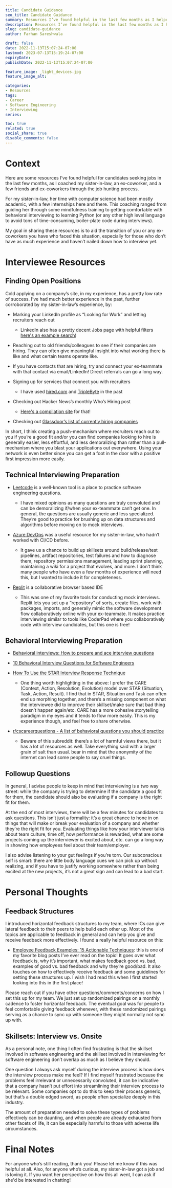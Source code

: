```yaml
---
title: Candidate Guidance
seo_title: Candidate Guidance
summary: Resources I’ve found helpful in the last few months as I helped friends, family, and acquaintances through layoffs.
description: Resources I’ve found helpful in the last few months as I helped friends, family, and acquaintances through layoffs.
slug: candidate-guidance
author: Farhan Sareshwala

draft: false
date: 2022-11-13T15:07:24-07:00
lastmod: 2023-07-13T15:19:24-07:00
expiryDate: 
publishDate: 2022-11-13T15:07:24-07:00

feature_image: _light_devices.jpg
feature_image_alt: 

categories: 
- Resources
tags:
- Career
- Software Engineering
- Interviewing
series:

toc: true
related: true
social_share: true
disable_comments: false
---
```


# Context
Here are some resources I’ve found helpful for candidates seeking jobs in the last few months, as I coached my sister-in-law, an ex-coworker, and a few friends and ex-coworkers through the job hunting process.

For my sister-in-law, her time with computer science had been mostly academic, with a few internships here and there. This coaching ranged from guiding her through some mindfulness training to getting comfortable with behavioral interviewing to learning Python (or any other high level language to avoid tons of time-consuming, boiler-plate code during interviews).

My goal in sharing these resources is to aid the transition of you or any ex-coworkers you have who faced this situation, especially for those who don’t have as much experience and haven’t nailed down how to interview yet.



# Interviewee Resources
## Finding Open Positions
Cold applying on a company’s site, in my experience, has a pretty low rate of success. I’ve had much better experience in the past, further corroborated by my sister-in-law’s experience, by:

- Marking your LinkedIn profile as “Looking for Work” and letting recruiters reach out
    - LinkedIn also has a pretty decent Jobs page with helpful filters [here's an example search](https://www.linkedin.com/jobs/search/?currentJobId=3257073095&f_JT=F&f_SB2=7&f_T=1685&f_WT=2&geoId=103644278&keywords=Software%20Engineering%20Manager&location=United%20States&refresh=true&sortBy=R))

- Reaching out to old friends/colleagues to see if their companies are hiring. They can often give meaningful insight into what working there is like and what certain teams operate like.

- If you have contacts that are hiring, try and connect your ex-teammate with that contact via email/LinkedIn! Direct referrals can go a long way.

- Signing up for services that connect you with recruiters
    - I have used [hired.com](https://hired.com/x/ca133081a5bde750ae23065f4c0c74a4) and [TripleByte](https://triplebyte.com/iv/TvdG3rK/cp/redir_link) in the past

- Checking out Hacker News’s monthly Who’s Hiring post
    - [Here's a compilation site](https://hnhiring.com/) for that!

- Checking out [Glassdoor’s list of currently hiring companies](https://www.glassdoor.com/Job/now-hiring-jobs-SRCH_KO0,10.htm)

In short, I think creating a push-mechanism where recruiters reach out to you if you’re a good fit and/or you can find companies looking to hire is generally easier, less effortful, and less demoralizing than rather than a pull-mechanism where you blast your applications out everywhere. Using your network is even better since you can get a foot in the door with a positive first impression more easily.

## Technical Interviewing Preparation
- [Leetcode](https://leetcode.com/problemset/all/) is a well-known tool is a place to practice software engineering questions. 
    - I have mixed opinions as many questions are truly convoluted and can be demoralizing if/when your ex-teammate can’t get one. In general, the questions are usually generic and less specialized. They’re good to practice for brushing up on data structures and algorithms before moving on to mock interviews.

- [Azure DevOps](https://azure.microsoft.com/en-us/products/devops/?nav=min) was a useful resource for my sister-in-law, who hadn’t worked with CI/CD before. 
    - It gave us a chance to build up skillsets around build/release/test pipelines, artifact repositories, test failures and how to diagnose them, repository permissions management, leading sprint planning, maintaining a wiki for a project that evolves, and more. I don’t think many people who have even a few months of experience will need this, but I wanted to include it for completeness.

- [Replit](https://replit.com/) is a collaborative browser based IDE
    - This was one of my favorite tools for conducting mock interviews. Replit lets you set up a “repository” of sorts, create files, work with packages, imports, and generally mimic the software development flow collaboratively online with your ex-teammate. It makes practice interviewing similar to tools like CoderPad where you collaboratively code with interview candidates, but this one is free!

## Behavioral Interviewing Preparation
- [Behavioral interviews: How to prepare and ace interview questions](https://www.educative.io/blog/behavioral-interviews-how-to-prepare-and-ace-interview-questions)

- [10 Behavioral Interview Questions for Software Engineers](https://www.indeed.com/career-advice/interviewing/software-engineer-behavioral-interview-questions)

- [How To Use the STAR Interview Response Technique](https://www.indeed.com/career-advice/interviewing/how-to-use-the-star-interview-response-technique)
    - One thing worth highlighting in the above: I prefer the CARE (Context, Action, Resolution, Evolution) model over STAR (Situation, Task, Action, Result). I find that in STAR, Situation and Task can often end up morphing together, and there’s a missing component on what the interviewee did to improve their skillset/make sure that bad thing doesn’t happen again/etc. CARE has a more cohesive storytelling paradigm in my eyes and it tends to flow more easily. This is my experience though, and feel free to share otherwise.

- [r/cscareerquestions - A list of behavioral questions you should practice](https://www.reddit.com/r/cscareerquestions/comments/egx2ng/a_list_of_behavioral_questions_you_should/)
    - Beware of this subreddit: there’s a lot of harmful views there, but it has a lot of resources as well. Take everything said with a larger grain of salt than usual. bear in mind that the anonymity of the internet can lead some people to say cruel things.

## Followup Questions
In general, I advise people to keep in mind that interviewing is a two way street: while the company is trying to determine if the candidate a good fit for them, the candidate should also be evaluating if a company is the right fit for them.

At the end of most interviews, there will be a few minutes for candidates to ask questions. This isn’t just a formality: it’s a great chance to hone in on things that will make or break your evaluation of a company and whether they’re the right fit for you. Evaluating things like how your interviewer talks about team culture, time off, how performance is rewarded, what are some projects coming up the interviewer is excited about, etc. can go a long way in showing how employees feel about their team/employer. 

I also advise listening to your gut feelings if you’re torn. Our subconscious self is smart: there are little body language cues we can pick up without realizing, and if you have to justify working somewhere rather than being excited at the new projects, it’s not a great sign and can lead to a bad start.



# Personal Thoughts
## Feedback Structures
I introduced horizontal feedback structures to my team, where ICs can give lateral feedback to their peers to help build each other up. Most of the topics are applicable to feedback in general and can help you give and receive feedback more effectively. I found a really helpful resource on this:

- [Employee Feedback Examples: 15 Actionable Techniques](https://www.qualtrics.com/blog/employee-feedback-examples/): this is one of my favorite blog posts I’ve ever read on the topic! It goes over what feedback is, why it’s important, what makes feedback good vs. bad, examples of good vs. bad feedback and why they’re good/bad. It also touches on how to effectively receive feedback and some guidelines for setting these structures up. I wish I had read this when I first started looking into this in the first place!

Please reach out if you have other questions/comments/concerns on how I set this up for my team. We just set up randomized pairings on a monthly cadence to foster horizontal feedback. The eventual goal was for people to feel comfortable giving feedback whenever, with these randomized pairings serving as a chance to sync up with someone they might normally not sync up with.

## Skillsets: Interview vs. Onsite
As a personal note, one thing I often find frustrating is that the skillset involved in software engineering and the skillset involved in interviewing for software engineering don’t overlap as much as I believe they should. 

One question I always ask myself during the interview process is how does the interview process make me feel? If I find myself frustrated because the problems feel irrelevant or unnecessarily convoluted, it can be indicative that a company hasn’t put effort into streamlining their interview process to be relevant. Some companies opt to do this to keep their process generic, but that’s a double edged sword, as people often specialize deeply in this industry. 

The amount of preparation needed to solve these types of problems effectively can be daunting, and when people are already exhausted from other facets of life, it can be especially harmful to those with adverse life circumstances.



# Final Notes
For anyone who’s still reading, thank you! Please let me know if this was helpful at all. Also, for anyone who’s curious, my sister-in-law got a job and is loving it. If you want her perspective on how this all went, I can ask if she'd be interested in chatting!